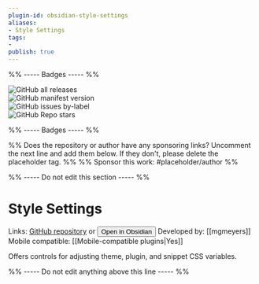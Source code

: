 ```yaml
---
plugin-id: obsidian-style-settings
aliases:
- Style Settings
tags: 
- 
publish: true
---
```


%% ----- Badges ----- %%

![GitHub all releases](https://img.shields.io/github/downloads/mgmeyers/obsidian-style-settings/total?color=573E7A&logo=github&style=for-the-badge)   
![GitHub manifest version](https://img.shields.io/github/manifest-json/v/mgmeyers/obsidian-style-settings?color=573E7A&logo=github&style=for-the-badge)   
![GitHub issues by-label](https://img.shields.io/github/issues/mgmeyers/obsidian-style-settings/help%20wanted?color=573E7A&logo=github&style=for-the-badge)   
![GitHub Repo stars](https://img.shields.io/github/stars/mgmeyers/obsidian-style-settings?color=573E7A&logo=github&style=for-the-badge)

%% ----- Badges ----- %%

%% Does the repository or author have any sponsoring links? Uncomment the next line and add them below. If they don't, please delete the placeholder tag. %%
%% Sponsor this work: #placeholder/author %%

%% ----- Do not edit this section ----- %%

# Style Settings

Links: [GitHub repository](https://github.com/mgmeyers/obsidian-style-settings) or [<button id=HH>Open in Obsidian</button>](obsidian://goto-plugin?id=obsidian-style-settings)
Developed by: [[mgmeyers]]
Mobile compatible: [[Mobile-compatible plugins|Yes]]

Offers controls for adjusting theme, plugin, and snippet CSS variables.

%% ----- Do not edit anything above this line ----- %% 
